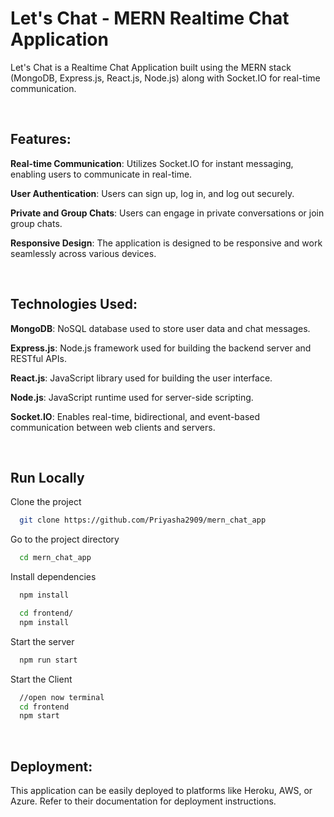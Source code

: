 # Let's Chat - MERN Realtime Chat Application

Let's Chat is a Realtime Chat Application built using the MERN stack (MongoDB, Express.js, React.js, Node.js) along with Socket.IO for real-time communication.

&nbsp;

## Features:

**Real-time Communication**: Utilizes Socket.IO for instant messaging, enabling users to communicate in real-time.

**User Authentication**: Users can sign up, log in, and log out securely.

**Private and Group Chats**: Users can engage in private conversations or join group chats.

**Responsive Design**: The application is designed to be responsive and work seamlessly across various devices.

&nbsp;

## Technologies Used:

**MongoDB**: NoSQL database used to store user data and chat messages.

**Express.js**: Node.js framework used for building the backend server and RESTful APIs.

**React.js**: JavaScript library used for building the user interface.

**Node.js**: JavaScript runtime used for server-side scripting.

**Socket.IO**: Enables real-time, bidirectional, and event-based communication between web clients and servers.

&nbsp;

## Run Locally

Clone the project

```bash
  git clone https://github.com/Priyasha2909/mern_chat_app
```

Go to the project directory

```bash
  cd mern_chat_app
```

Install dependencies

```bash
  npm install
```

```bash
  cd frontend/
  npm install
```

Start the server

```bash
  npm run start
```

Start the Client

```bash
  //open now terminal
  cd frontend
  npm start
```

&nbsp;

## Deployment:

This application can be easily deployed to platforms like Heroku, AWS, or Azure. Refer to their documentation for deployment instructions.
